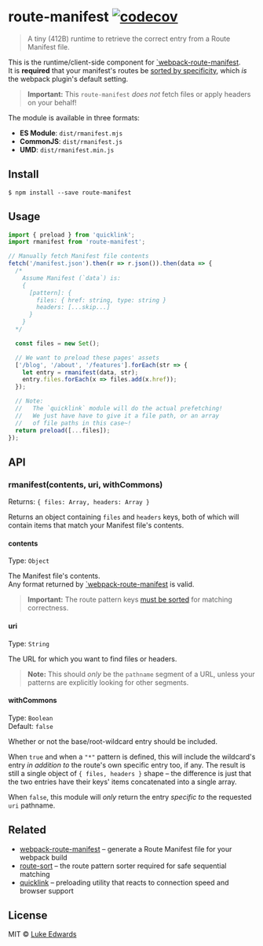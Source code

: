 # route-manifest [![codecov](https://badgen.now.sh/codecov/c/github/lukeed/route-manifest)](https://codecov.io/gh/lukeed/route-manifest)

> A tiny (412B) runtime to retrieve the correct entry from a Route Manifest file.

This is the runtime/client-side component for [`webpack-route-manifest](https://github.com/lukeed/webpack-route-manifest).<br>
It is **required** that your manifest's routes be [sorted by specificity](https://github.com/lukeed/route-sort#specificity), which _is_ the webpack plugin's default setting.

> **Important:** This `route-manifest` _does not_ fetch files or apply headers on your behalf!

The module is available in three formats:

* **ES Module**: `dist/rmanifest.mjs`
* **CommonJS**: `dist/rmanifest.js`
* **UMD**: `dist/rmanifest.min.js`


## Install

```
$ npm install --save route-manifest
```


## Usage

```js
import { preload } from 'quicklink';
import rmanifest from 'route-manifest';

// Manually fetch Manifest file contents
fetch('/manifest.json').then(r => r.json()).then(data => {
  /*
    Assume Manifest (`data`) is:
    {
      [pattern]: {
        files: { href: string, type: string }
        headers: [...skip...]
      }
    }
  */

  const files = new Set();

  // We want to preload these pages' assets
  ['/blog', '/about', '/features'].forEach(str => {
    let entry = rmanifest(data, str);
    entry.files.forEach(x => files.add(x.href));
  });

  // Note:
  //   The `quicklink` module will do the actual prefetching!
  //   We just have have to give it a file path, or an array
  //   of file paths in this case~!
  return preload([...files]);
});
```


## API

### rmanifest(contents, uri, withCommons)
Returns: `{ files: Array, headers: Array }`

Returns an object containing `files` and `headers` keys, both of which will contain items that match your Manifest file's contents.


#### contents
Type: `Object`

The Manifest file's contents.<br>
Any format returned by [`webpack-route-manifest](https://github.com/lukeed/webpack-route-manifest) is valid.

> **Important:** The route pattern keys [must be sorted](https://github.com/lukeed/webpack-route-manifest#optionssort) for matching correctness.

#### uri
Type: `String`

The URL for which you want to find files or headers.

> **Note:** This should _only_ be the `pathname` segment of a URL, unless your patterns are explicitly looking for other segments.

#### withCommons
Type: `Boolean`<br>
Default: `false`

Whether or not the base/root-wildcard entry should be included.

When `true` and when a `"*"` pattern is defined, this will include the wildcard's entry _in addition to_ the route's own specific entry too, if any. The result is still a single object of `{ files, headers }` shape – the difference is just that the two entries have their keys' items concatenated into a single array.

When `false`, this module will _only_ return the entry _specific to_ the requested `uri` pathname.


## Related

* [webpack-route-manifest](https://github.com/lukeed/webpack-route-manifest) – generate a Route Manifest file for your webpack build
* [route-sort](https://github.com/lukeed/route-sort) – the route pattern sorter required for safe sequential matching
* [quicklink](https://github.com/GoogleChromeLabs/quicklink) – preloading utility that reacts to connection speed and browser support


## License

MIT © [Luke Edwards](https://lukeed.com)

